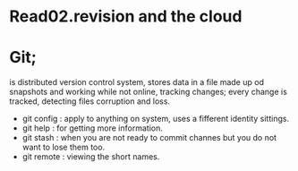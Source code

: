 # Read02.revision and the cloud
# Git;
 is distributed version control system, stores data in a file made up od snapshots and working while not online, tracking changes; every change is tracked, detecting files corruption and loss.
 
 * git config : apply to anything on system, uses a fifferent identity sittings.
 * git help : for getting more information.
 * git stash : when you are not ready to commit channes but you do not want to lose them too.
 * git remote : viewing the short names. 